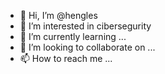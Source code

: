 - 👋 Hi, I’m @hengles
- 👀 I’m interested in cibersegurity
- 🌱 I’m currently learning ...
- 💞️ I’m looking to collaborate on ...
- 📫 How to reach me ...

<!---
hengles/hengles is a ✨ special ✨ repository because its `README.md` (this file) appears on your GitHub profile.
You can click the Preview link to take a look at your changes.
--->
